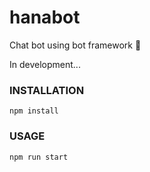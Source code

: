 # hanabot
Chat bot using bot framework :cherry_blossom:

In development...

### INSTALLATION

```
npm install
```

### USAGE

```
npm run start
```
